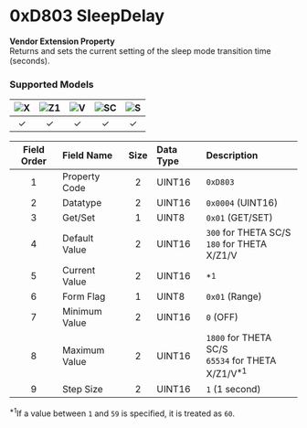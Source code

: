 # 0xD803 SleepDelay

**Vendor Extension Property**  
Returns and sets the current setting of the sleep mode transition time (seconds).  

### Supported Models
| ![X](https://img.shields.io/badge/X-purple) | ![Z1](https://img.shields.io/badge/Z1-blue) | ![V](https://img.shields.io/badge/V-green) | ![SC](https://img.shields.io/badge/SC-orange) | ![S](https://img.shields.io/badge/S-red) |
|:-:|:-:|:-:|:-:|:-:|
| ✓ | ✓ | ✓ | ✓ | ✓ |

| Field Order | Field Name | Size | Data Type | Description |
|:-:|:--|:-:|:--|:--|
| 1 | Property Code | 2 | UINT16 | `0xD803` |
| 2 | Datatype | 2 | UINT16 | `0x0004` (UINT16) |
| 3 | Get/Set | 1 | UINT8 | `0x01` (GET/SET) |
| 4 | Default Value | 2 | UINT16 | `300` for THETA SC/S<br>`180` for THETA X/Z1/V |
| 5 | Current Value | 2 | UINT16 | <sup>\*1</sup> |
| 6 | Form Flag | 1 | UINT8 | `0x01` (Range) |
| 7 | Minimum Value | 2| UINT16 | `0` (OFF) |
| 8 | Maximum Value | 2 | UINT16 | `1800` for THETA SC/S<br>`65534` for THETA X/Z1/V<sup>\*1</sup> |
| 9 | Step Size | 2 | UINT16 | `1` (1 second) |

<sup>\*1</sup>If a value between `1` and `59` is specified, it is treated as `60`.  
